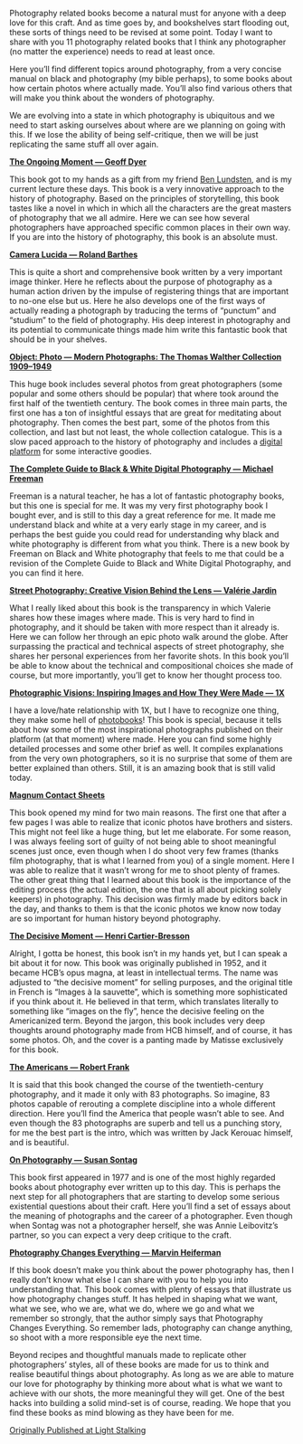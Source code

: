 Photography related books become a natural must for anyone with a deep love for this craft. And as time goes by, and bookshelves start flooding out, these sorts of things need to be revised at some point. Today I want to share with you 11 photography related books that I think any photographer (no matter the experience) needs to read at least once.

Here you’ll find different topics around photography, from a very concise manual on black and photography (my bible perhaps), to some books about how certain photos where actually made. You’ll also find various others that will make you think about the wonders of photography.

We are evolving into a state in which photography is ubiquitous and we need to start asking ourselves about where are we planning on going with this. If we lose the ability of being self-critique, then we will be just replicating the same stuff all over again.

**[The Ongoing Moment — Geoff Dyer](https://www.amazon.com/Ongoing-Moment-Geoff-Dyer/dp/1400031680)**

This book got to my hands as a gift from my friend [Ben Lundsten](https://www.benlundsten.com/), and is my current lecture these days. This book is a very innovative approach to the history of photography. Based on the principles of storytelling, this book tastes like a novel in which in which all the characters are the great masters of photography that we all admire. Here we can see how several photographers have approached specific common places in their own way. If you are into the history of photography, this book is an absolute must.

[**Camera Lucida — Roland Barthes**](https://www.amazon.com/Camera-Lucida-Reflections-Roland-Barthes/dp/0374532338)

This is quite a short and comprehensive book written by a very important image thinker. Here he reflects about the purpose of photography as a human action driven by the impulse of registering things that are important to no-one else but us. Here he also develops one of the first ways of actually reading a photograph by traducing the terms of “punctum” and “studium” to the field of photography. His deep interest in photography and its potential to communicate things made him write this fantastic book that should be in your shelves.

**[Object: Photo — Modern Photographs: The Thomas Walther Collection 1909–1949](https://www.amazon.com/Object-Photographs-Walther-Collection-1909-1949/dp/0870709410/)**

This huge book includes several photos from great photographers (some popular and some others should be popular) that where took around the first half of the twentieth century. The book comes in three main parts, the first one has a ton of insightful essays that are great for meditating about photography. Then comes the best part, some of the photos from this collection, and last but not least, the whole collection catalogue. This is a slow paced approach to the history of photography and includes a [digital platform](https://www.moma.org/interactives/objectphoto/#home) for some interactive goodies.

**[The Complete Guide to Black & White Digital Photography — Michael Freeman](https://www.amazon.com/Complete-Guide-Black-Digital-Photography/dp/1600595235)**

Freeman is a natural teacher, he has a lot of fantastic photography books, but this one is special for me. It was my very first photography book I bought ever, and is still to this day a great reference for me. It made me understand black and white at a very early stage in my career, and is perhaps the best guide you could read for understanding why black and white photography is different from what you think. There is a new book by Freeman on Black and White photography that feels to me that could be a revision of the Complete Guide to Black and White Digital Photography, and you can find it here.

**[Street Photography: Creative Vision Behind the Lens — Valérie Jardin](https://www.amazon.com/Street-Photography-Creative-Vision-Behind/dp/1138238937/)**

What I really liked about this book is the transparency in which Valerie shares how these images where made. This is very hard to find in photography, and it should be taken with more respect than it already is. Here we can follow her through an epic photo walk around the globe. After surpassing the practical and technical aspects of street photography, she shares her personal experiences from her favorite shots. In this book you’ll be able to know about the technical and compositional choices she made of course, but more importantly, you’ll get to know her thought process too.

**[Photographic Visions: Inspiring Images and How They Were Made — 1X](https://www.amazon.com/Photographic-Visions-Inspiring-Images-They/dp/1937538303/)**

I have a love/hate relationship with 1X, but I have to recognize one thing, they make some hell of [photobooks](https://gallery.1x.com/shop/books)! This book is special, because it tells about how some of the most inspirational photographs published on their platform (at that moment) where made. Here you can find some highly detailed processes and some other brief as well. It compiles explanations from the very own photographers, so it is no surprise that some of them are better explained than others. Still, it is an amazing book that is still valid today.

**[Magnum Contact Sheets](https://www.amazon.com/Magnum-Contact-Sheets-Kristen-Lubben/dp/0500292914)**

This book opened my mind for two main reasons. The first one that after a few pages I was able to realize that iconic photos have brothers and sisters. This might not feel like a huge thing, but let me elaborate. For some reason, I was always feeling sort of guilty of not being able to shoot meaningful scenes just once, even though when I do shoot very few frames (thanks film photography, that is what I learned from you) of a single moment. Here I was able to realize that it wasn’t wrong for me to shoot plenty of frames. The other great thing that I learned about this book is the importance of the editing process (the actual edition, the one that is all about picking solely keepers) in photography. This decision was firmly made by editors back in the day, and thanks to them is that the iconic photos we know now today are so important for human history beyond photography.

**[The Decisive Moment — Henri Cartier-Bresson](https://www.amazon.com/Henri-Cartier-Bresson-Decisive-Cartier-Bresson/dp/3869307889)**

Alright, I gotta be honest, this book isn’t in my hands yet, but I can speak a bit about it for now. This book was originally published in 1952, and it became HCB’s opus magna, at least in intellectual terms. The name was adjusted to “the decisive moment” for selling purposes, and the original title in French is “Images à la sauvette”, which is something more sophisticated if you think about it. He believed in that term, which translates literally to something like “images on the fly”, hence the decisive feeling on the Americanized term. Beyond the jargon, this book includes very deep thoughts around photography made from HCB himself, and of course, it has some photos. Oh, and the cover is a panting made by Matisse exclusively for this book.

[**The Americans — Robert Frank**](https://www.amazon.com/Americans-Robert-Frank/dp/386521584X/)

It is said that this book changed the course of the twentieth-century photography, and it made it only with 83 photographs. So imagine, 83 photos capable of rerouting a complete discipline into a whole different direction. Here you’ll find the America that people wasn’t able to see. And even though the 83 photographs are superb and tell us a punching story, for me the best part is the intro, which was written by Jack Kerouac himself, and is beautiful.

[**On Photography — Susan Sontag**](https://www.amazon.com/Photography-Susan-Sontag/dp/0312420099/)

This book first appeared in 1977 and is one of the most highly regarded books about photography ever written up to this day. This is perhaps the next step for all photographers that are starting to develop some serious existential questions about their craft. Here you’ll find a set of essays about the meaning of photographs and the career of a photographer. Even though when Sontag was not a photographer herself, she was Annie Leibovitz’s partner, so you can expect a very deep critique to the craft.

[**Photography Changes Everything — Marvin Heiferman**](https://www.amazon.com/Photography-Changes-Everything-Marvin-Heiferman/dp/1597111996/)

If this book doesn’t make you think about the power photography has, then I really don’t know what else I can share with you to help you into understanding that. This book comes with plenty of essays that illustrate us how photography changes stuff. It has helped in shaping what we want, what we see, who we are, what we do, where we go and what we remember so strongly, that the author simply says that Photography Changes Everything. So remember lads, photography can change anything, so shoot with a more responsible eye the next time.

Beyond recipes and thoughtful manuals made to replicate other photographers’ styles, all of these books are made for us to think and realise beautiful things about photography. As long as we are able to mature our love for photography by thinking more about what is what we want to achieve with our shots, the more meaningful they will get. One of the best hacks into building a solid mind-set is of course, reading. We hope that you find these books as mind blowing as they have been for me.

[Originally Published at Light Stalking](https://www.lightstalking.com/books/)
